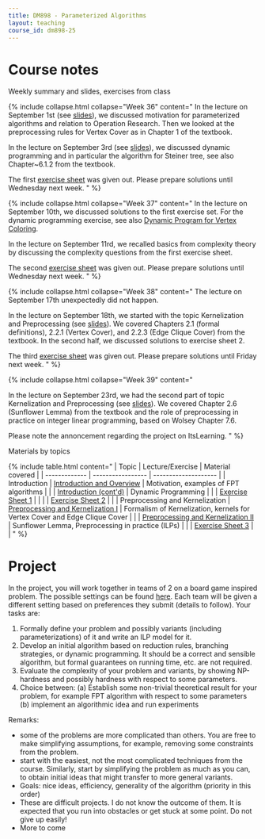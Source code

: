 ```yaml
---
title: DM898 - Parameterized Algorithms
layout: teaching
course_id: dm898-25
---
```


# Course notes

Weekly summary and slides, exercises from class

{% include collapse.html collapse="Week 36" content="
In the lecture on September 1st (see [slides](lecture1.pdf)), we discussed motivation for parameterized algorithms
and relation to Operation Research. Then we looked at the preprocessing rules for Vertex Cover as in Chapter 1 of the textbook.

In the lecture on September 3rd (see [slides](lecture2.pdf)), we discussed dynamic programming and in particular the algorithm for Steiner tree, see also Chapter~6.1.2 from the textbook.

The first [exercise sheet](exer1.pdf) was given out. Please prepare solutions until Wednesday next week.
" %}

{% include collapse.html collapse="Week 37" content="
In the lecture on September 10th, we discussed solutions to the first exercise set.
For the dynamic programming exercise, see also [Dynamic Program for Vertex Coloring](solution-coloring-dp.pdf).

In the lecture on September 11rd, we recalled basics from complexity theory by discussing the complexity questions from the first exercise sheet.

The second [exercise sheet](exer2.pdf) was given out. Please prepare solutions until Wednesday next week.
" %}

{% include collapse.html collapse="Week 38" content="
The lecture on September 17th unexpectedly did not happen.

In the lecture on September 18th, we started with the topic Kernelization and Preprocessing (see [slides](lecture3.pdf)). We covered Chapters 2.1 (formal definitions), 2.2.1 (Vertex Cover), and 2.2.3 (Edge Clique Cover) from the textbook. In the second half, we discussed solutions to exercise sheet 2.

The third [exercise sheet](exer3.pdf) was given out. Please prepare solutions until Friday next week.
" %}

{% include collapse.html collapse="Week 39" content="

In the lecture on September 23rd, we had the second part of topic Kernelization and Preprocessing (see [slides](lecture4.pdf)). We covered Chapter 2.6 (Sunflower Lemma) from the textbook and the role of preprocessing in practice on integer linear programming, based on Wolsey Chapter 7.6.

Please note the annoncement regarding the project on ItsLearning.
" %}

Materials by topics

{% include table.html content="
| Topic         | Lecture/Exercise          |  Material covered    |
| ------------- | ----------------- | -------------------- |
| Introduction  | [Introduction and Overview](lecture1.pdf) | Motivation, examples of FPT algorithms |
|               | [Introduction (cont'd)](lecture2.pdf) | Dynamic Programming |
|               | [Exercise Sheet 1](exer1.pdf) |  |
|               | [Exercise Sheet 2](exer2.pdf) |  |
| Preprocessing and Kernelization  | [Preprocessing and Kernelization I](lecture3.pdf) | Formalism of Kernelization, kernels for Vertex Cover and Edge Clique Cover |
|               | [Preprocessing and Kernelization II](lecture4.pdf) | Sunflower Lemma, Preprocessing in practice (ILPs) |
|               | [Exercise Sheet 3](exer3.pdf) |  |
"
%}


# Project

In the project, you will work together in teams of 2 on a board game inspired problem.
The possible settings can be found [here](project). Each team will be given a different setting based on preferences they submit (details to follow).
Your tasks are:

1. Formally define your problem and possibly variants (including parameterizations) of it and write an ILP model for it.
2. Develop an initial algorithm based on reduction rules, branching strategies, or dynamic programming.
It should be a correct and sensible algorithm, but formal guarantees on running time, etc. are not required.
3. Evaluate the complexity of your problem and variants, by showing NP-hardness and possibly hardness with respect to some parameters. 
4. Choice between: (a) Establish some non-trivial theoretical result for your problem, for example FPT algorithm with respect to some parameters (b) implement an algorithmic idea and run experiments

Remarks:
- some of the problems are more complicated than others. You are free to make simplifying assumptions, for example, removing some constraints from the problem.
- start with the easiest, not the most complicated techniques from the course. Similarly, start by simplifying the problem as much as you can, to obtain initial ideas that might transfer to more general variants.
- Goals: nice ideas, efficiency, generality of the algorithm (priority in this order) 
- These are difficult projects. I do not know the outcome of them. It is expected that you run into obstacles or get stuck at some point. Do not give up easily!
- More to come
